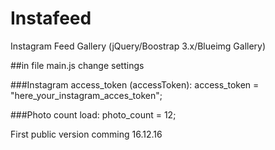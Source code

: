 # Instafeed
Instagram Feed Gallery (jQuery/Boostrap 3.x/Blueimg Gallery)

##in file main.js change settings

###Instagram access_token (accessToken):
access_token = "here_your_instagram_acces_token";

###Photo count load:
photo_count = 12;

First public version comming 16.12.16
